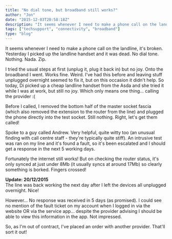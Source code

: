 ```yaml
---
title: "No dial tone, but broadband still works?"
author: "Jon"
date: "2015-12-03T20:58:18Z"
description: "It seems whenever I need to make a phone call on the landline, it's broken..."
tags: ["techsupport", "connectivity", "broadband"]
type: "blog"
---
```


It seems whenever I need to make a phone call on the landline, it's broken. Yesterday I picked up the landline handset and it was dead. No dial tone. Nothing. Nada. Zip.

I tried the usual steps at first (unplug it, plug it back in) but no joy. Onto the broadband I went. Works fine. Weird. I've had this before and leaving stuff unplugged overnight seemed to fix it, but on this occasion it didn't help.
So today, Di picked up a cheap landline handset from the Asda and she tried it while I was at work, but still no joy. Which only means one thing... calling the provider :(

Before I called, I removed the bottom half of the master socket fascia (which also removed the extension to the router from the line) and plugged the phone directly into the test socket. Still nothing. Right, let's get them called!

Spoke to a guy called Andrew. Very helpful, quite witty too (an unusual finding with call centre staff - they're typically quite stiff). An intrusive test was ran on my line and it's found a fault, so it's been escalated and I should get a response in the next 5 working days.

Fortunately the internet still works! But on checking the router status, it's only synced at just under 8Mb (it usually syncs at around 17Mb) so clearly something is borked. Fingers crossed!

**Update: 20/12/2015**<br/>
The line was back working the next day after I left the devices all unplugged overnight. Nice!

However... No response was received in 5 days (as promised). I could see no mention of the fault ticket on my account when I logged in via the website OR via the service app... despite the provider advising I should be able to view this information in the app. Not impressed.

So, as I'm out of contract, I've placed an order with another provider. That'll sort it out!